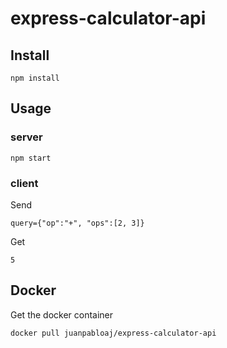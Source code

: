 # express-calculator-api

## Install

    npm install

## Usage

### server

    npm start

### client

Send

    query={"op":"+", "ops":[2, 3]}

Get

    5

## Docker

Get the docker container

    docker pull juanpabloaj/express-calculator-api
